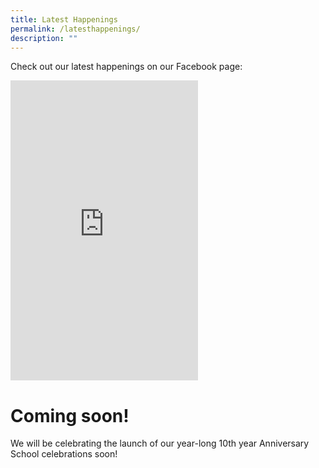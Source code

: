 ```yaml
---
title: Latest Happenings
permalink: /latesthappenings/
description: ""
---
```

Check out our latest happenings on our Facebook page: 

<iframe allow="autoplay; clipboard-write; encrypted-media; picture-in-picture; web-share" allowfullscreen="true" frameborder="0" scrolling="no" style="border:none;overflow:hidden" height="480" src="https://www.facebook.com/plugins/page.php?href=https%3A%2F%2Fwww.facebook.com%2Fprofile.php%3Fid%3D100063568614645&amp;tabs=timeline&amp;width width="></iframe>

# Coming soon!
We will be celebrating the launch of our year-long 10th year Anniversary School celebrations soon!